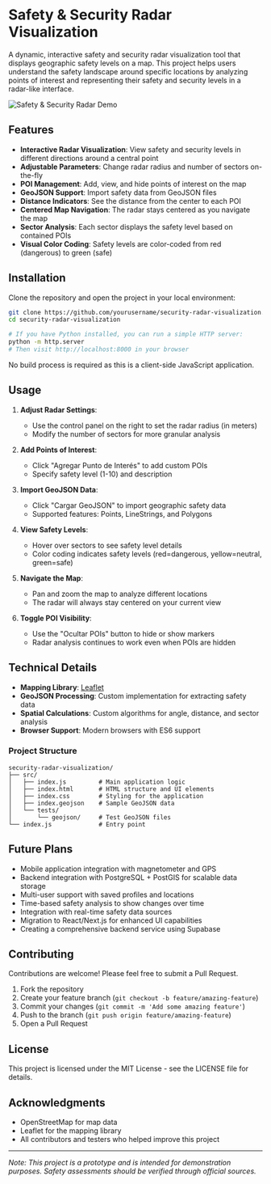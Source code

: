 # Safety & Security Radar Visualization

A dynamic, interactive safety and security radar visualization tool that displays geographic safety levels on a map. This project helps users understand the safety landscape around specific locations by analyzing points of interest and representing their safety and security levels in a radar-like interface.

![Safety & Security Radar Demo](https://i.ibb.co/mGQtWxm/security-radar-demo.png)

## Features

- **Interactive Radar Visualization**: View safety and security levels in different directions around a central point
- **Adjustable Parameters**: Change radar radius and number of sectors on-the-fly
- **POI Management**: Add, view, and hide points of interest on the map
- **GeoJSON Support**: Import safety data from GeoJSON files
- **Distance Indicators**: See the distance from the center to each POI
- **Centered Map Navigation**: The radar stays centered as you navigate the map
- **Sector Analysis**: Each sector displays the safety level based on contained POIs
- **Visual Color Coding**: Safety levels are color-coded from red (dangerous) to green (safe)

## Installation

Clone the repository and open the project in your local environment:

```bash
git clone https://github.com/yourusername/security-radar-visualization.git
cd security-radar-visualization

# If you have Python installed, you can run a simple HTTP server:
python -m http.server
# Then visit http://localhost:8000 in your browser
```

No build process is required as this is a client-side JavaScript application.

## Usage

1. **Adjust Radar Settings**:
   - Use the control panel on the right to set the radar radius (in meters)
   - Modify the number of sectors for more granular analysis

2. **Add Points of Interest**:
   - Click "Agregar Punto de Interés" to add custom POIs
   - Specify safety level (1-10) and description

3. **Import GeoJSON Data**:
   - Click "Cargar GeoJSON" to import geographic safety data
   - Supported features: Points, LineStrings, and Polygons

4. **View Safety Levels**:
   - Hover over sectors to see safety level details
   - Color coding indicates safety levels (red=dangerous, yellow=neutral, green=safe)

5. **Navigate the Map**:
   - Pan and zoom the map to analyze different locations
   - The radar will always stay centered on your current view

6. **Toggle POI Visibility**:
   - Use the "Ocultar POIs" button to hide or show markers
   - Radar analysis continues to work even when POIs are hidden

## Technical Details

- **Mapping Library**: [Leaflet](https://leafletjs.com/)
- **GeoJSON Processing**: Custom implementation for extracting safety data
- **Spatial Calculations**: Custom algorithms for angle, distance, and sector analysis
- **Browser Support**: Modern browsers with ES6 support

### Project Structure

```
security-radar-visualization/
├── src/
│   ├── index.js         # Main application logic
│   ├── index.html       # HTML structure and UI elements
│   ├── index.css        # Styling for the application
│   ├── index.geojson    # Sample GeoJSON data
│   └── tests/
│       └── geojson/     # Test GeoJSON files
└── index.js             # Entry point
```

## Future Plans

- Mobile application integration with magnetometer and GPS
- Backend integration with PostgreSQL + PostGIS for scalable data storage
- Multi-user support with saved profiles and locations
- Time-based safety analysis to show changes over time
- Integration with real-time safety data sources
- Migration to React/Next.js for enhanced UI capabilities
- Creating a comprehensive backend service using Supabase

## Contributing

Contributions are welcome! Please feel free to submit a Pull Request.

1. Fork the repository
2. Create your feature branch (`git checkout -b feature/amazing-feature`)
3. Commit your changes (`git commit -m 'Add some amazing feature'`)
4. Push to the branch (`git push origin feature/amazing-feature`)
5. Open a Pull Request

## License

This project is licensed under the MIT License - see the LICENSE file for details.

## Acknowledgments

- OpenStreetMap for map data
- Leaflet for the mapping library
- All contributors and testers who helped improve this project

---

*Note: This project is a prototype and is intended for demonstration purposes. Safety assessments should be verified through official sources.*
